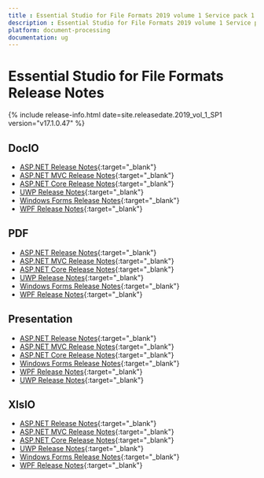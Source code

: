 ```yaml
---
title : Essential Studio for File Formats 2019 volume 1 Service pack 1 Release Notes  
description : Essential Studio for File Formats 2019 volume 1 Service pack 1 Release Notes  
platform: document-processing
documentation: ug
---
```


# Essential Studio for File Formats  Release Notes  

{% include release-info.html date=site.releasedate.2019_vol_1_SP1 version="v17.1.0.47" %} 

## DocIO

* [ASP.NET Release Notes](/aspnet/release-notes/v17.1.0.47#docio){:target="_blank"}
* [ASP.NET MVC Release Notes](/aspnetmvc/release-notes/v17.1.0.47#docio){:target="_blank"}
* [ASP.NET Core Release Notes](/aspnet-core/release-notes/v17.1.0.47#docio){:target="_blank"}
* [UWP Release Notes](/uwp/release-notes/v17.1.0.47#docio){:target="_blank"}
* [Windows Forms Release Notes](/windowsforms/release-notes/v17.1.0.47#docio){:target="_blank"}
* [WPF Release Notes](/wpf/release-notes/v17.1.0.47#docio){:target="_blank"}


## PDF

* [ASP.NET Release Notes](/aspnet/release-notes/v17.1.0.47#pdf){:target="_blank"}
* [ASP.NET MVC Release Notes](/aspnetmvc/release-notes/v17.1.0.47#pdf){:target="_blank"}
* [ASP.NET Core Release Notes](/aspnet-core/release-notes/v17.1.0.47#pdf){:target="_blank"}
* [UWP Release Notes](/uwp/release-notes/v17.1.0.47#pdf){:target="_blank"}
* [Windows Forms Release Notes](/windowsforms/release-notes/v17.1.0.47#pdf){:target="_blank"}
* [WPF Release Notes](/wpf/release-notes/v17.1.0.47#pdf){:target="_blank"}


## Presentation

* [ASP.NET Release Notes](/aspnet/release-notes/v17.1.0.47#presentation){:target="_blank"}
* [ASP.NET MVC Release Notes](/aspnetmvc/release-notes/v17.1.0.47#presentation){:target="_blank"}
* [ASP.NET Core Release Notes](/aspnet-core/release-notes/v17.1.0.47#presentation){:target="_blank"}
* [Windows Forms Release Notes](/windowsforms/release-notes/v17.1.0.47#presentation){:target="_blank"}
* [WPF Release Notes](/wpf/release-notes/v17.1.0.47#presentation){:target="_blank"}
* [UWP Release Notes](/uwp/release-notes/v17.1.0.47#presentation){:target="_blank"}


## XlsIO

* [ASP.NET Release Notes](/aspnet/release-notes/v17.1.0.47#xlsio){:target="_blank"}
* [ASP.NET MVC Release Notes](/aspnetmvc/release-notes/v17.1.0.47#xlsio){:target="_blank"}
* [ASP.NET Core Release Notes](/aspnet-core/release-notes/v17.1.0.47#xlsio){:target="_blank"}
* [UWP Release Notes](/uwp/release-notes/v17.1.0.47#xlsio){:target="_blank"}
* [Windows Forms Release Notes](/windowsforms/release-notes/v17.1.0.47#xlsio){:target="_blank"}
* [WPF Release Notes](/wpf/release-notes/v17.1.0.47#xlsio){:target="_blank"}